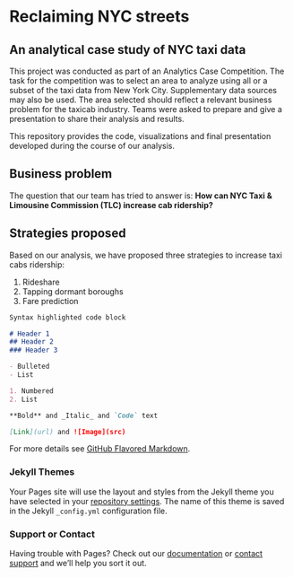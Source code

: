 # Reclaiming NYC streets
## An analytical case study of NYC taxi data
This project was conducted as part of an Analytics Case Competition. The task for the competition was to select an area to analyze using all or a subset of the taxi data from New York City. Supplementary data sources may also be used. The area selected should reflect a relevant business problem for the taxicab industry. Teams were asked to prepare and give a presentation to share their analysis and results. 

This repository provides the code, visualizations and final presentation developed during the course of our analysis.

## Business problem
The question that our team has tried to answer is:
**How can NYC Taxi & Limousine Commission (TLC) increase cab ridership?**

## Strategies proposed
Based on our analysis, we have proposed three strategies to increase taxi cabs ridership:
1. Rideshare
2. Tapping dormant boroughs
3. Fare prediction



```markdown
Syntax highlighted code block

# Header 1
## Header 2
### Header 3

- Bulleted
- List

1. Numbered
2. List

**Bold** and _Italic_ and `Code` text

[Link](url) and ![Image](src)
```

For more details see [GitHub Flavored Markdown](https://guides.github.com/features/mastering-markdown/).

### Jekyll Themes

Your Pages site will use the layout and styles from the Jekyll theme you have selected in your [repository settings](https://github.com/sidharthg/nyc-taxi-cabs/settings). The name of this theme is saved in the Jekyll `_config.yml` configuration file.

### Support or Contact

Having trouble with Pages? Check out our [documentation](https://help.github.com/categories/github-pages-basics/) or [contact support](https://github.com/contact) and we’ll help you sort it out.
